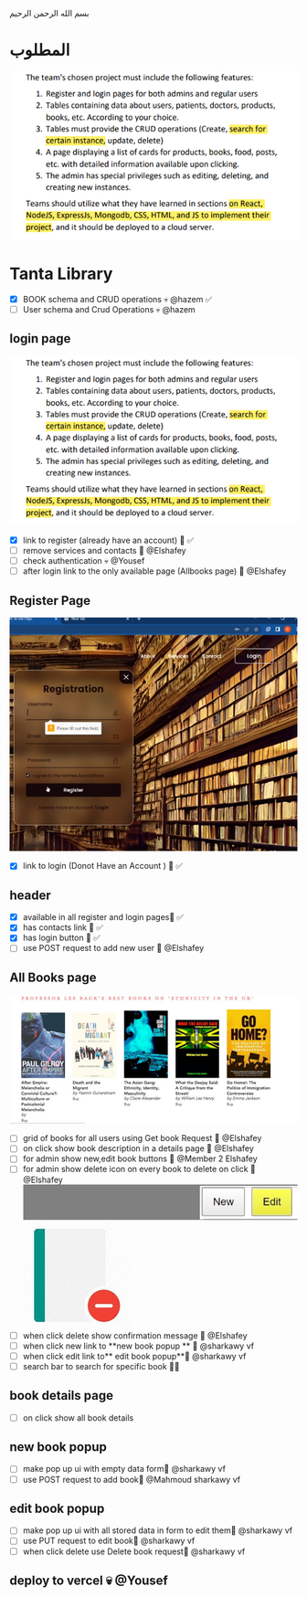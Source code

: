 بسم الله الرحمن الرحيم


# المطلوب 
![Alt text](assets/Pasted%20image%2020230518101208.png)

# Tanta Library
- [x]  BOOK schema and  CRUD operations 💀 @hazem ✅
- [ ] User schema and Crud Operations 💀 @hazem

## login  page
![Alt text](assets/Pasted%20image%2020230518101208.png)
- [x] link to register (already have an account) 🥸 ✅
- [ ] remove services and contacts 🥸  @Elshafey
- [ ] check authentication 💀 @Yousef
- [ ] after login link to  the only available page (Allbooks page) 🥸 @Elshafey
## Register Page
![Alt text](assets/Pasted%20image%2020230518091332.png)
- [x] link to login (Donot Have an Account ) 🥸 ✅
## header 
- [x] available in all register and login pages🥸 ✅
- [x]   has contacts link 🥸 ✅
- [x] has login button  🥸 ✅
- [ ] use POST request to add new user  🥸 @Elshafey
## All Books page
![Alt text](assets/Pasted%20image%2020230518093550.png)
- [ ] grid of books for all users using Get book Request 🥸  @Elshafey
- [ ] on click show book description in a details page  🥸 @Elshafey
- [ ] for  admin show new,edit book buttons  🥸 @Member 2 Elshafey
- [ ] for admin show delete icon on every book to delete on click 🥸 @Elshafey
![Alt text](assets/Pasted%20image%2020230518100338.png)
![Alt text](assets/Pasted%20image%2020230518100427.png)
- [ ] when click delete show confirmation message 🥸 @Elshafey
- [ ] when click new link to **new  book popup ** 🥸 @sharkawy vf 
- [ ] when click edit link to** edit book popup**🥸 @sharkawy vf
- [ ] search bar to search for specific book  🥸💀
## book details page
- [ ] on click show all book details
## new  book popup  
- [ ] make pop up ui with empty data  form🥸 @sharkawy vf
- [ ] use POST request to add book🥸 @Mahmoud sharkawy vf
## edit book popup 
- [ ] make pop up ui with all stored data in form to edit them🥸 @sharkawy vf
- [ ] use PUT request to edit book🥸 @sharkawy vf 
- [ ] when click delete use Delete book request🥸 @sharkawy vf 

## deploy to vercel  💀 @Yousef



